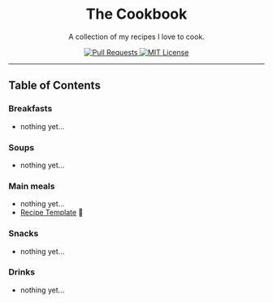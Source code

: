 <h1 align="center">The Cookbook</h1>

<p align="center">
A collection of my recipes I love to cook.
</p>

<p align="center">
  <a href="CONTRIBUTING.md">
    <img src="https://img.shields.io/badge/PRs-welcome-brightgreen.svg?longCache=true" alt="Pull Requests">
  </a>
  <a href="LICENSE.md">
    <img src="https://img.shields.io/badge/license-MIT-blue.svg" alt="MIT License">
  </a>
</p>

---

## Table of Contents

### Breakfasts

- nothing yet...

### Soups

- nothing yet...

### Main meals

- nothing yet...
- [Recipe Template](recipes/.template.md) 🌱

### Snacks

- nothing yet...

### Drinks

- nothing yet...
